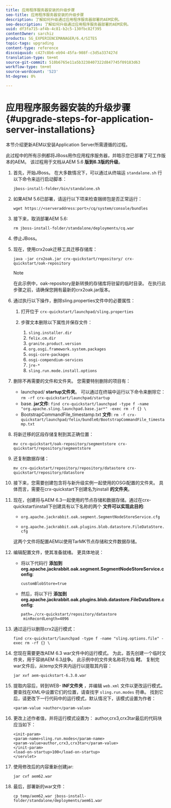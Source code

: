 ```yaml
---
title: 应用程序服务器安装的升级步骤
seo-title: 应用程序服务器安装的升级步骤
description: 了解如何升级通过应用程序服务器部署的AEM实例。
seo-description: 了解如何升级通过应用程序服务器部署的AEM实例。
uuid: df3fa715-af4b-4c81-b2c5-130fbc82f395
contentOwner: sarchiz
products: SG_EXPERIENCEMANAGER/6.4/SITES
topic-tags: upgrading
content-type: reference
discoiquuid: c427c8b6-eb94-45fa-908f-c3d5a337427d
translation-type: tm+mt
source-git-commit: 510b6765e11a5b3238407322d847745f09183d63
workflow-type: tm+mt
source-wordcount: '523'
ht-degree: 0%

---
```



# 应用程序服务器安装的升级步骤{#upgrade-steps-for-application-server-installations}

本节介绍更新AEM以安装Application Server所需遵循的过程。

此过程中的所有示例都将JBoss用作应用程序服务器，并暗示您已部署了可工作版本的AEM。 该过程用于文档从AEM 5.6 **版到6.3版的升级**。

1. 首先，开始JBoss。 在大多数情况下，可以通过从终端运 `standalone.sh` 行以下命令来运行启动脚本：

   ```shell
   jboss-install-folder/bin/standalone.sh
   ```

1. 如果AEM 5.6已部署，请运行以下项来检查捆绑包是否正常运行：

   ```shell
   wget https://<serveraddress:port>/cq/system/console/bundles
   ```

1. 接下来，取消部署AEM 5.6:

   ```shell
   rm jboss-install-folder/standalone/deployments/cq.war
   ```

1. 停止JBoss。

1. 现在，使用crx2oak迁移工具迁移存储库：

   ```shell
   java -jar crx2oak.jar crx-quickstart/repository/ crx-quickstart/oak-repository
   ```

   >[!NOTE]
   >
   >在此示例中，oak-repository是新转换的存储库将驻留的临时目录。 在执行此步骤之前，请确保您拥有最新的crx2oak.jar版本。

1. 通过执行以下操作，删除sling.properties文件中的必要属性：

   1. 打开位于 `crx-quickstart/launchpad/sling.properties`
   1. 步骤文本删除以下属性并保存文件：

      1. `sling.installer.dir`
      1. `felix.cm.dir`
      1. `granite.product.version`
      1. `org.osgi.framework.system.packages`
      1. `osgi-core-packages`
      1. `osgi-compendium-services`
      1. `jre-*`
      1. `sling.run.mode.install.options`

1. 删除不再需要的文件和文件夹。 您需要特别删除的项目有：

   * launchpad/ **startup文件夹**。 可以通过在终端中运行以下命令来删除它： `rm -rf crx-quickstart/launchpad/startup`
   * base. **jar文件**: `find crx-quickstart/launchpad -type f -name "org.apache.sling.launchpad.base.jar*" -exec rm -f {} \`
   * BootstrapCommandFile_timestamp.txt **文件**: `rm -f crx-quickstart/launchpad/felix/bundle0/BootstrapCommandFile_timestamp.txt`

1. 将新迁移的区段存储复制到其正确位置：

   ```shell
   mv crx-quickstart/oak-repository/segmentstore crx-quickstart/repository/segmentstore
   ```

1. 还复制数据存储：

   ```shell
   mv crx-quickstart/repository/repository/datastore crx-quickstart/repository/datastore
   ```

1. 接下来，您需要创建包含将与新升级实例一起使用的OSGi配置的文件夹。 具体而言，需要在crx-quickstart下创建名为install **的文件夹**。

1. 现在，创建将与AEM 6.3一起使用的节点存储和数据存储。通过在crx-quickstart\install下创建具有以下名称的两个 **文件可以实现此目的**:

   * `org.apache.jackrabbit.oak.segment.SegmentNodeStoreService.cfg`

   * `org.apache.jackrabbit.oak.plugins.blob.datastore.FileDataStore.cfg`

   这两个文件将配置AEM以使用TarMK节点存储和文件数据存储。

1. 编辑配置文件，使其准备就绪。 更具体地说：

   * 将以下代码行 **添加到org.apache.jackrabbit.oak.segment.SegmentNodeStoreService.config**:

      `customBlobStore=true`

   * 然后，将以下行 **添加到org.apache.jackrabbit.oak.plugins.blob.datastore.FileDataStore.config**:

      ```
      path=./crx-quickstart/repository/datastore
       minRecordLength=4096
      ```

1. 通过运行以删除crx2运行模式：

   ```shell
   find crx-quickstart/launchpad -type f -name "sling.options.file" -exec rm -rf {} \
   ```

1. 您现在需要更改AEM 6.3 war文件中的运行模式。 为此，首先创建一个临时文件夹，用于容纳AEM 6.3战争。 此示例中的文件夹名称将为临 **时**。 复制完war文件后，从temp文件夹内运行以提取其内容：

   ```shell
   jar xvf aem-quickstart-6.3.0.war
   ```

1. 提取内容后，转到WEB- **INF文件夹** ，并编辑 `web.xml` 文件以更改运行模式。 要查找在XML中设置它们的位置，请查找字 `sling.run.modes` 符串。 找到它后，请更改下一行代码中的运行模式，默认情况下，该模式设置为作者：

   ```shell
   <param-value >author</param-value>
   ```

1. 更改上述作者值，并将运行模式设置为： author,crx3,crx3tar最后的代码块应当如下：

   ```
   <init-param>
   <param-name>sling.run.modes</param-name>
   <param-value>author,crx3,crx3tar</param-value>
   </init-param>
   <load-on-startup>100</load-on-startup>
   </servlet>
   ```

1. 使用修改后的内容重新创建jar:

   ```shell
   jar cvf aem62.war
   ```

1. 最后，部署新的war文件：

   ```shell
   cp temp/aem62.war jboss-install-folder/standalone/deployments/aem61.war
   ```

